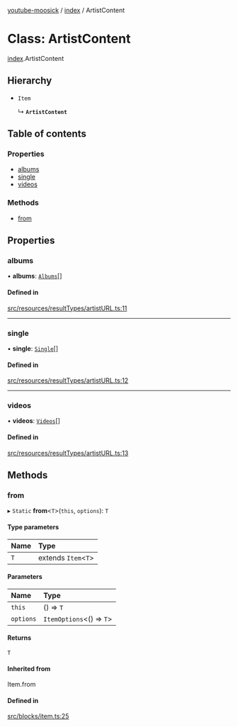 [youtube-moosick](../README.md) / [index](../modules/index.md) / ArtistContent

# Class: ArtistContent

[index](../modules/index.md).ArtistContent

## Hierarchy

- `Item`

  ↳ **`ArtistContent`**

## Table of contents

### Properties

- [albums](index.ArtistContent.md#albums)
- [single](index.ArtistContent.md#single)
- [videos](index.ArtistContent.md#videos)

### Methods

- [from](index.ArtistContent.md#from)

## Properties

### albums

• **albums**: [`Albums`](index.Albums.md)[]

#### Defined in

[src/resources/resultTypes/artistURL.ts:11](https://github.com/EvasiveXkiller/youtube-moosick/blob/78493f9/src/resources/resultTypes/artistURL.ts#L11)

___

### single

• **single**: [`Single`](index.Single.md)[]

#### Defined in

[src/resources/resultTypes/artistURL.ts:12](https://github.com/EvasiveXkiller/youtube-moosick/blob/78493f9/src/resources/resultTypes/artistURL.ts#L12)

___

### videos

• **videos**: [`Videos`](index.Videos.md)[]

#### Defined in

[src/resources/resultTypes/artistURL.ts:13](https://github.com/EvasiveXkiller/youtube-moosick/blob/78493f9/src/resources/resultTypes/artistURL.ts#L13)

## Methods

### from

▸ `Static` **from**<`T`\>(`this`, `options`): `T`

#### Type parameters

| Name | Type |
| :------ | :------ |
| `T` | extends `Item`<`T`\> |

#### Parameters

| Name | Type |
| :------ | :------ |
| `this` | () => `T` |
| `options` | `ItemOptions`<() => `T`\> |

#### Returns

`T`

#### Inherited from

Item.from

#### Defined in

[src/blocks/item.ts:25](https://github.com/EvasiveXkiller/youtube-moosick/blob/78493f9/src/blocks/item.ts#L25)
